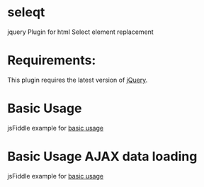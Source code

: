 # seleqt
jquery Plugin for html Select element replacement

# Requirements:
This plugin requires the latest version of [jQuery](http://jquery.com/).

# Basic Usage
jsFiddle example for [basic usage](https://jsfiddle.net/miso25/75z2Ljyd/59/)

# Basic Usage AJAX data loading
jsFiddle example for [basic usage](https://jsfiddle.net/miso25/d1g5rch7/28/)
